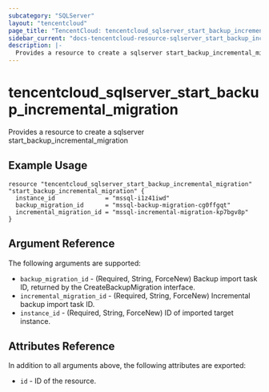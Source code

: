 ```yaml
---
subcategory: "SQLServer"
layout: "tencentcloud"
page_title: "TencentCloud: tencentcloud_sqlserver_start_backup_incremental_migration"
sidebar_current: "docs-tencentcloud-resource-sqlserver_start_backup_incremental_migration"
description: |-
  Provides a resource to create a sqlserver start_backup_incremental_migration
---
```


# tencentcloud_sqlserver_start_backup_incremental_migration

Provides a resource to create a sqlserver start_backup_incremental_migration

## Example Usage

```hcl
resource "tencentcloud_sqlserver_start_backup_incremental_migration" "start_backup_incremental_migration" {
  instance_id              = "mssql-i1z41iwd"
  backup_migration_id      = "mssql-backup-migration-cg0ffgqt"
  incremental_migration_id = "mssql-incremental-migration-kp7bgv8p"
}
```

## Argument Reference

The following arguments are supported:

* `backup_migration_id` - (Required, String, ForceNew) Backup import task ID, returned by the CreateBackupMigration interface.
* `incremental_migration_id` - (Required, String, ForceNew) Incremental backup import task ID.
* `instance_id` - (Required, String, ForceNew) ID of imported target instance.

## Attributes Reference

In addition to all arguments above, the following attributes are exported:

* `id` - ID of the resource.




